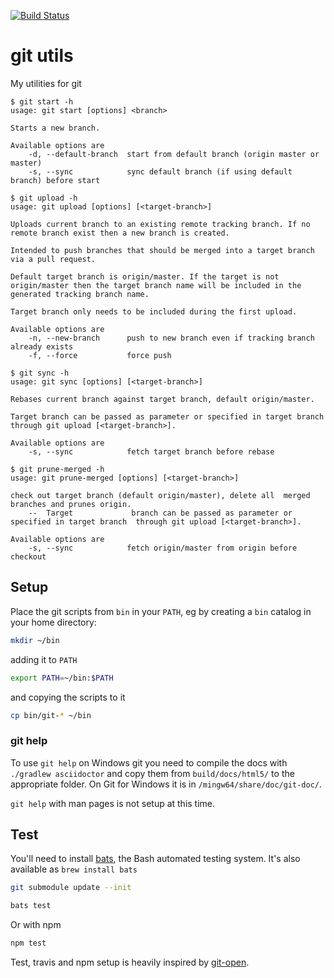 [![Build Status](https://travis-ci.org/lovef/git-utils.svg?branch=master)](https://travis-ci.org/lovef/git-utils)

# git utils

My utilities for git

```
$ git start -h
usage: git start [options] <branch>

Starts a new branch.

Available options are
    -d, --default-branch  start from default branch (origin master or master)
    -s, --sync            sync default branch (if using default branch) before start
```

```
$ git upload -h
usage: git upload [options] [<target-branch>]

Uploads current branch to an existing remote tracking branch. If no remote branch exist then a new branch is created.

Intended to push branches that should be merged into a target branch via a pull request.

Default target branch is origin/master. If the target is not origin/master then the target branch name will be included in the generated tracking branch name.

Target branch only needs to be included during the first upload.

Available options are
    -n, --new-branch      push to new branch even if tracking branch already exists
    -f, --force           force push
```

```
$ git sync -h
usage: git sync [options] [<target-branch>]

Rebases current branch against target branch, default origin/master.

Target branch can be passed as parameter or specified in target branch through git upload [<target-branch>].

Available options are
    -s, --sync            fetch target branch before rebase
```

```
$ git prune-merged -h
usage: git prune-merged [options] [<target-branch>]

check out target branch (default origin/master), delete all  merged branches and prunes origin.
    --	Target             branch can be passed as parameter or specified in target branch  through git upload [<target-branch>].

Available options are
    -s, --sync            fetch origin/master from origin before checkout
```

## Setup

Place the git scripts from `bin` in your `PATH`, eg by creating a `bin` catalog in your home directory:

```sh
mkdir ~/bin
```
adding it to `PATH`
```sh
export PATH=~/bin:$PATH
```
and copying the scripts to it
```sh
cp bin/git-* ~/bin
```

### git help

To use `git help` on Windows git you need to compile the docs with `./gradlew asciidoctor` and copy them from
`build/docs/html5/` to the appropriate folder. On Git for Windows it is in
`/mingw64/share/doc/git-doc/`.

`git help` with man pages is not setup at this time.

## Test

You'll need to install [bats](https://github.com/sstephenson/bats#installing-bats-from-source), the Bash automated testing system. It's also available as `brew install bats`

```sh
git submodule update --init

bats test
```

Or with npm

```sh
npm test
```

Test, travis and npm setup is heavily inspired by [git-open](https://github.com/paulirish/git-open).
